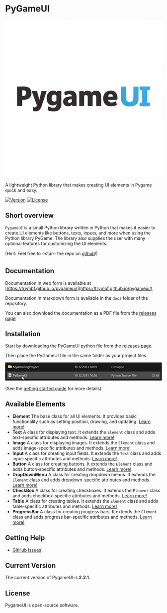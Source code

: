 # PyGameUI

![PygameUI Logo](assets/imgs/logo.png)

A lightweight Python library that makes creating UI elements in Pygame quick and easy.

[![Version](https://img.shields.io/badge/version-2.2.1-blue.svg)](https://github.com/trymbf/pygameui/releases)
[![License](https://img.shields.io/github/license/trymbf/pygameui.svg)](LICENSE)

## Short overview

`PygameUI` is a small Python library written in Python that makes it easier to create UI elements like buttons, texts, inputs, and more when using the Python library PyGame. The library also supplies the user with many optional features for customizing the UI elements.

(Hint: Feel free to ⭐star⭐ the repo on [github](https://github.com/trymbf/pygameui)!)

## Documentation

Documentation in web form is available at [https://trymbf.github.io/pygameui/](https://trymbf.github.io/pygameui/)

Documentation in markdown form is available in the `docs` folder of the repository.   

You can also download the documentation as a PDF file from the [releases page](https://github.com/trymbf/pygameui/releases)

## Installation

Start by downloading the PyGameUI python file from the [releases page](https://github.com/trymbf/pygameui/releases).

Then place the PyGameUI file in the same folder as your project files.

![gif of putting the file in the same folder](assets/gifs/add_pygameui.gif)

(See the [getting started guide](getting-started.md) for more details)

## Available Elements

- **Element**
  The base class for all UI elements. It provides basic functionality such as setting position, drawing, and updating. [Learn more!](components/element.md)
- **Text**
  A class for displaying text. It extends the `Element` class and adds text-specific attributes and methods. [Learn more!](components/text.md)
- **Image**
  A class for displaying images. It extends the `Element` class and adds image-specific attributes and methods. [Learn more!](components/image.md)
- **Input**
  A class for creating input fields. It extends the `Text` class and adds input-specific attributes and methods. [Learn more!](components/input.md)
- **Button**
  A class for creating buttons. It extends the `Element` class and adds button-specific attributes and methods. [Learn more!](components/button.md)
- **DropDownMenu**
  A class for creating dropdown menus. It extends the `Element` class and adds dropdown-specific attributes and methods. [Learn more!](components/dropdown-menu.md)
- **CheckBox**
  A class for creating checkboxes. It extends the `Element` class and adds checkbox-specific attributes and methods. [Learn more!](components/checkbox.md)
- **Table**
  A class for creating tables. It extends the `Element` class and adds table-specific attributes and methods. [Learn more!](components/table.md)
- **ProgressBar**
  A class for creating progress bars. It extends the `Element` class and adds progress bar-specific attributes and methods. [Learn more!](components/progress-bar.md)

## Getting Help

- [GitHub Issues](https://github.com/trymbf/pygameui/issues)

## Current Version

The current version of PygameUI is **2.2.1**.

## License

PygameUI is open-source software.
